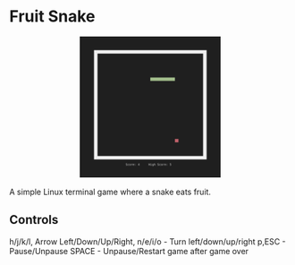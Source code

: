 # Fruit Snake

<p align="center">
   <img src="https://github.com/MMqd/fruit-snake/blob/main/screenshot.png?raw=true" width="50%" alt="center image" />
</p>

A simple Linux terminal game where a snake eats fruit.

## Controls
h/j/k/l, Arrow Left/Down/Up/Right, n/e/i/o - Turn left/down/up/right
p,ESC - Pause/Unpause
SPACE - Unpause/Restart game after game over
